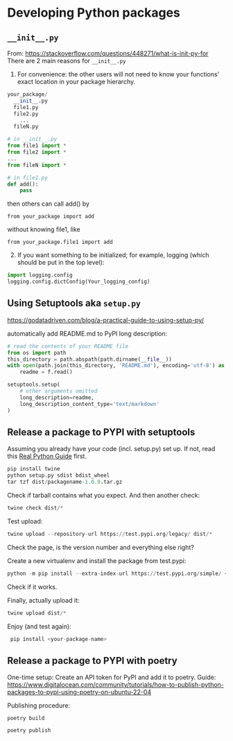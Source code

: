 # Developing Python packages

## `__init__.py`
From: https://stackoverflow.com/questions/448271/what-is-init-py-for
There are 2 main reasons for `__init__.py`

1) For convenience: the other users will not need to know your functions' exact location in your package hierarchy.
  ```python
  your_package/
    __init__.py
    file1.py
    file2.py
      ...
    fileN.py
  ```

  ```python
  # in __init__.py
  from file1 import *
  from file2 import *
  ...
  from fileN import *
  ```
  ```python
  # in file1.py
  def add():
      pass
  ```

  then others can call add() by

  `from your_package import add`

  without knowing file1, like

  `from your_package.file1 import add`

2) If you want something to be initialized; for example, logging (which should be put in the top level):
  ```python
  import logging.config
  logging.config.dictConfig(Your_logging_config)
  ```
  
## Using Setuptools aka `setup.py`
https://godatadriven.com/blog/a-practical-guide-to-using-setup-py/

automatically add README.md to PyPI long description:
```python
# read the contents of your README file
from os import path
this_directory = path.abspath(path.dirname(__file__))
with open(path.join(this_directory, 'README.md'), encoding='utf-8') as f:
    readme = f.read()

setuptools.setup(
    # other arguments omitted
    long_description=readme,
    long_description_content_type='text/markdown'
)
```
  
## Release a package to PYPI with setuptools
Assuming you already have your code (incl. setup.py) set up. If not, read this [Real Python Guide](https://realpython.com/pypi-publish-python-package/) first.

```python
pip install twine
python setup.py sdist bdist_wheel
tar tzf dist/packagename-1.0.0.tar.gz
```
Check if tarball contains what you expect.
And then another check:
```python
twine check dist/*
```
Test upload:
```python
twine upload --repository-url https://test.pypi.org/legacy/ dist/*
```
Check the page, is the version number and everything else right?

Create a new virtualenv and install the package from test.pypi:
```python
python -m pip install --extra-index-url https://test.pypi.org/simple/ <packagename>
```
Check if it works.

Finally, actually upload it:
```python
twine upload dist/*
```
Enjoy (and test again): 

```python
 pip install <your-package-name>
```

## Release a package to PYPI with poetry
One-time setup: Create an API token for PyPI and add it to poetry. Guide:
https://www.digitalocean.com/community/tutorials/how-to-publish-python-packages-to-pypi-using-poetry-on-ubuntu-22-04

Publishing procedure:
```
poetry build
```
```
poetry publish
```


